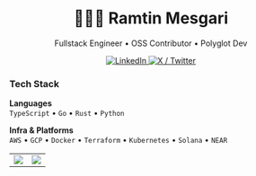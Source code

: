 <h1 align="center">🧑🏻‍💻 Ramtin Mesgari</h1>
<p align="center">
  Fullstack Engineer • OSS Contributor • Polyglot Dev
</p>

<p align="center">
  <a href="https://www.linkedin.com/in/ramtinmesgari">
    <img src="https://img.shields.io/badge/-LinkedIn-0A66C2?style=for-the-badge&logo=linkedin&logoColor=white" alt="LinkedIn">
  </a>
  <a href="https://x.com/ramteeeeeeeen">
    <img src="https://img.shields.io/badge/-X-000000?style=for-the-badge&logo=twitter&logoColor=white" alt="X / Twitter">
  </a>
</p>


### Tech Stack

**Languages**  
`TypeScript` • `Go` • `Rust` • `Python`

**Infra & Platforms**  
`AWS` • `GCP` • `Docker` • `Terraform` • `Kubernetes` • `Solana` • `NEAR`

<table align="center">
  <tr>
    <td><img src="https://github-profile-summary-cards.vercel.app/api/cards/profile-details?username=iamramtin&theme=dracula" /></td>
    <td><img src="https://github-profile-summary-cards.vercel.app/api/cards/most-commit-language?username=iamramtin&theme=dracula" /></td>
  </tr>
</table>
